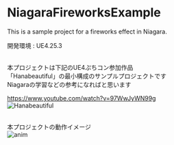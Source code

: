 # NiagaraFireworksExample
This is a sample project for a fireworks effect in Niagara.

開発環境 : UE4.25.3<br><br>

本プロジェクトは下記のUE4ぷちコン参加作品<br>
「Hanabeautiful」の最小構成のサンプルプロジェクトです<br>
Niagaraの学習などの参考になればと思います<br>


https://www.youtube.com/watch?v=97WwJyWN99g<br>
![Hanabeautiful](http://img.youtube.com/vi/97WwJyWN99g/0.jpg)

<br>本プロジェクトの動作イメージ<br>
![anim](https://user-images.githubusercontent.com/8968076/92999895-b83e2480-f55f-11ea-87e5-33b162d276a8.gif)
